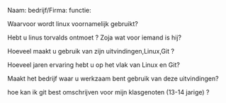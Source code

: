 Naam:
bedrijf/Firma:
functie:


Waarvoor wordt linux voornamelijk gebruikt?

Hebt u linus torvalds ontmoet ? Zoja wat voor iemand is hij?

Hoeveel maakt u gebruik van zijn uitvindingen,Linux,Git ?

Hoeveel jaren ervaring  hebt u op het vlak van Linux en Git?

Maakt het bedrijf waar u werkzaam bent gebruik van deze uitvindingen?

hoe kan ik git best omschrijven voor mijn klasgenoten (13-14 jarige) ?

